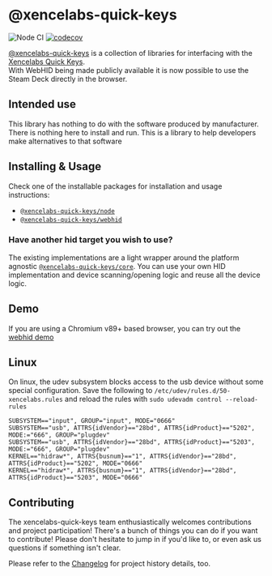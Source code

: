 # @xencelabs-quick-keys

![Node CI](https://github.com/Julusian/node-xencelabs-quick-keys/workflows/Node%20CI/badge.svg)
[![codecov](https://codecov.io/gh/Julusian/node-xencelabs-quick-keys/branch/master/graph/badge.svg?token=Hl4QXGZJMF)](https://codecov.io/gh/Julusian/node-xencelabs-quick-keys)

[@xencelabs-quick-keys](https://www.npmjs.com/org/xencelabs-quick-keys) is a collection of libraries for interfacing with the [Xencelabs Quick Keys](https://www.xencelabs.com/product/xencelabs-quick-keys-remote/).  
With WebHID being made publicly available it is now possible to use the Steam Deck directly in the browser.

## Intended use

This library has nothing to do with the software produced by manufacturer. There is nothing here to install and run. This is a library to help developers make alternatives to that software

## Installing & Usage

Check one of the installable packages for installation and usage instructions:

-   [`@xencelabs-quick-keys/node`](https://npm.im/@xencelabs-quick-keys/node)
-   [`@xencelabs-quick-keys/webhid`](https://npm.im/@xencelabs-quick-keys/webhid)

### Have another hid target you wish to use?

The existing implementations are a light wrapper around the platform agnostic [`@xencelabs-quick-keys/core`](https://npm.im/@xencelabs-quick-keys/core). You can use your own HID implementation and device scanning/opening logic and reuse all the device logic.

## Demo

If you are using a Chromium v89+ based browser, you can try out the [webhid demo](https://julusian.github.io/node-xencelabs-quick-keys/)

## Linux

On linux, the udev subsystem blocks access to the usb device without some special configuration.
Save the following to `/etc/udev/rules.d/50-xencelabs.rules` and reload the rules with `sudo udevadm control --reload-rules`

```
SUBSYSTEM=="input", GROUP="input", MODE="0666"
SUBSYSTEM=="usb", ATTRS{idVendor}=="28bd", ATTRS{idProduct}=="5202", MODE:="666", GROUP="plugdev"
SUBSYSTEM=="usb", ATTRS{idVendor}=="28bd", ATTRS{idProduct}=="5203", MODE:="666", GROUP="plugdev"
KERNEL=="hidraw*", ATTRS{busnum}=="1", ATTRS{idVendor}=="28bd", ATTRS{idProduct}=="5202", MODE="0666"
KERNEL=="hidraw*", ATTRS{busnum}=="1", ATTRS{idVendor}=="28bd", ATTRS{idProduct}=="5203", MODE="0666"
```

## Contributing

The xencelabs-quick-keys team enthusiastically welcomes contributions and project participation! There's a bunch of things you can do if you want to contribute! Please don't hesitate to jump in if you'd like to, or even ask us questions if something isn't clear.

Please refer to the [Changelog](CHANGELOG.md) for project history details, too.
